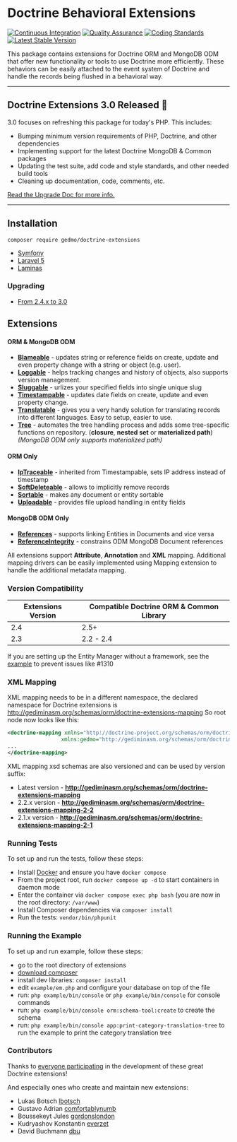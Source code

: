 # Doctrine Behavioral Extensions

[![Continuous Integration](https://github.com/doctrine-extensions/DoctrineExtensions/actions/workflows/continuous-integration.yml/badge.svg)](https://github.com/doctrine-extensions/DoctrineExtensions/actions/workflows/continuous-integration.yml)
[![Quality Assurance](https://github.com/doctrine-extensions/DoctrineExtensions/actions/workflows/qa.yml/badge.svg)](https://github.com/doctrine-extensions/DoctrineExtensions/actions/workflows/qa.yml)
[![Coding Standards](https://github.com/doctrine-extensions/DoctrineExtensions/actions/workflows/coding-standards.yml/badge.svg)](https://github.com/doctrine-extensions/DoctrineExtensions/actions/workflows/coding-standards.yml)
[![Latest Stable Version](https://poser.pugx.org/gedmo/doctrine-extensions/version)](https://packagist.org/packages/gedmo/doctrine-extensions)

This package contains extensions for Doctrine ORM and MongoDB ODM that offer new functionality or tools to use Doctrine
more efficiently. These behaviors can be easily attached to the event system of Doctrine and handle the records being
flushed in a behavioral way.

---

## Doctrine Extensions 3.0 Released :tada:

3.0 focuses on refreshing this package for today's PHP. This includes:

- Bumping minimum version requirements of PHP, Doctrine, and other dependencies
- Implementing support for the latest Doctrine MongoDB & Common packages
- Updating the test suite, add code and style standards, and other needed build tools
- Cleaning up documentation, code, comments, etc.

[Read the Upgrade Doc for more info.](/doc/upgrading/upgrade-v2.4-to-v3.0.md)

---

## Installation

    composer require gedmo/doctrine-extensions

* [Symfony](/doc/symfony.md)
* [Laravel 5](https://www.laraveldoctrine.org/docs/1.3/extensions)
* [Laminas](/doc/laminas.md)

### Upgrading

* [From 2.4.x to 3.0](/doc/upgrading/upgrade-v2.4-to-v3.0.md)

## Extensions

#### ORM & MongoDB ODM

- [**Blameable**](/doc/blameable.md) - updates string or reference fields on create, update and even property change with a string or object (e.g. user).
- [**Loggable**](/doc/loggable.md) - helps tracking changes and history of objects, also supports version management.
- [**Sluggable**](/doc/sluggable.md) - urlizes your specified fields into single unique slug
- [**Timestampable**](/doc/timestampable.md) - updates date fields on create, update and even property change.
- [**Translatable**](/doc/translatable.md) - gives you a very handy solution for translating records into different languages. Easy to setup, easier to use.
- [**Tree**](/doc/tree.md) - automates the tree handling process and adds some tree-specific functions on repository.
(**closure**, **nested set** or **materialized path**)
  _(MongoDB ODM only supports materialized path)_

#### ORM Only

- [**IpTraceable**](/doc/ip_traceable.md) - inherited from Timestampable, sets IP address instead of timestamp
- [**SoftDeleteable**](/doc/softdeleteable.md) - allows to implicitly remove records
- [**Sortable**](/doc/sortable.md) - makes any document or entity sortable
- [**Uploadable**](/doc/uploadable.md) - provides file upload handling in entity fields

#### MongoDB ODM Only

- [**References**](/doc/references.md) - supports linking Entities in Documents and vice versa
- [**ReferenceIntegrity**](/doc/reference_integrity.md) - constrains ODM MongoDB Document references

All extensions support **Attribute**, **Annotation** and **XML** mapping. Additional mapping drivers
can be easily implemented using Mapping extension to handle the additional metadata mapping.

### Version Compatibility

| Extensions Version | Compatible Doctrine ORM & Common Library |
| --- | --- |
| 2.4 | 2.5+ |
| 2.3 | 2.2 - 2.4 |

If you are setting up the Entity Manager without a framework, see the [example](/example/em.php) to prevent issues like #1310

### XML Mapping

XML mapping needs to be in a different namespace, the declared namespace for
Doctrine extensions is http://gediminasm.org/schemas/orm/doctrine-extensions-mapping
So root node now looks like this:

```xml
<doctrine-mapping xmlns="http://doctrine-project.org/schemas/orm/doctrine-mapping"
                 xmlns:gedmo="http://gediminasm.org/schemas/orm/doctrine-extensions-mapping">
...
</doctrine-mapping>
```

XML mapping xsd schemas are also versioned and can be used by version suffix:

- Latest version - **http://gediminasm.org/schemas/orm/doctrine-extensions-mapping**
- 2.2.x version - **http://gediminasm.org/schemas/orm/doctrine-extensions-mapping-2-2**
- 2.1.x version - **http://gediminasm.org/schemas/orm/doctrine-extensions-mapping-2-1**

### Running Tests

To set up and run the tests, follow these steps:

- Install [Docker](https://www.docker.com/) and ensure you have `docker compose`
- From the project root, run `docker compose up -d` to start containers in daemon mode
- Enter the container via `docker compose exec php bash` (you are now in the root directory: `/var/www`)
- Install Composer dependencies via `composer install`
- Run the tests: `vendor/bin/phpunit`

### Running the Example

To set up and run example, follow these steps:

- go to the root directory of extensions
- [download composer](https://getcomposer.org/download/)
- install dev libraries: `composer install`
- edit `example/em.php` and configure your database on top of the file
- run: `php example/bin/console` or `php example/bin/console` for console commands
- run: `php example/bin/console orm:schema-tool:create` to create the schema
- run: `php example/bin/console app:print-category-translation-tree` to run the example to print the category translation tree

### Contributors

Thanks to [everyone participating](https://github.com/doctrine-extensions/DoctrineExtensions/contributors) in
the development of these great Doctrine extensions!

And especially ones who create and maintain new extensions:

- Lukas Botsch [lbotsch](https://github.com/lbotsch)
- Gustavo Adrian [comfortablynumb](https://github.com/comfortablynumb)
- Boussekeyt Jules [gordonslondon](https://github.com/gordonslondon)
- Kudryashov Konstantin [everzet](https://github.com/everzet)
- David Buchmann [dbu](https://github.com/dbu)
